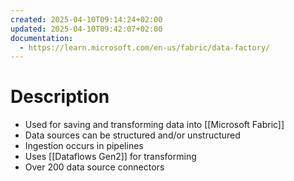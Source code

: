 ```yaml
---
created: 2025-04-10T09:14:24+02:00
updated: 2025-04-10T09:42:07+02:00
documentation:
  - https://learn.microsoft.com/en-us/fabric/data-factory/
---
```

# Description
- Used for saving and transforming data into [[Microsoft Fabric]]
- Data sources can be structured and/or unstructured
- Ingestion occurs in pipelines
- Uses [[Dataflows Gen2]] for transforming
- Over 200 data source connectors